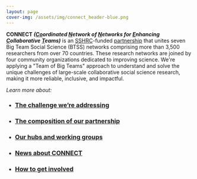 ```yaml
---
layout: page
cover-img: /assets/img/connect_header-blue.png
---
```


<!--
<img src="/assets/img/connect_horizontal-default.png" style="width:70%" align="center"/>
-->

**CONNECT <i>(<u>Co</u>ordinated <u>N</u>etwork of <u>N</u>etworks for <u>E</u>nhancing <u>C</u>ollaborative <u>T</u>eams)</i>** 
is an [SSHRC](https://sshrc-crsh.canada.ca/en.aspx)-funded [partnership](https://sshrc-crsh.canada.ca/en/funding/opportunities/partnership-grants.aspx) that unites seven Big Team Social Science (BTSS) networks comprising more than 3,500 researchers from over 70 countries. These research networks are joined by four community organizations dedicated to improving science. We're applying a "Team of Big Teams" approach to understand and solve the unique challenges of large-scale collaborative social science research, making it more reliable, inclusive, and impactful. 

*Learn more about:*

* ### [The challenge we’re addressing]({{site.baseurl}}/about/)
* ### [The composition of our partnership]({{site.baseurl}}/partners/)
* ### [Our hubs and working groups]({{site.baseurl}}/hubs/)
* ### [News about CONNECT]({{site.baseurl}}/news/)
* ### [How to get involved]({{site.baseurl}}/getinvolved/)

